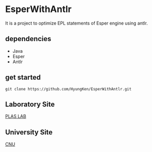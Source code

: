 # EsperWithAntlr
It is a project to optimize EPL statements of Esper engine using antlr.


## dependencies
* Java
* Esper
* Antlr

## get started
```
git clone https://github.com/HyungKen/EsperWithAntlr.git
```

## Laboratory Site
[PLAS LAB](http://plas.cnu.ac.kr/)

## University Site
[CNU](http://computer.cnu.ac.kr)

